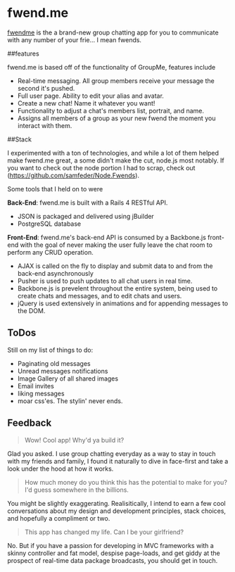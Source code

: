 # fwend.me

[fwendme](http://www.fwend.me) is the a brand-new group chatting app for you to communicate with any number of your frie... I mean fwends.

##features

fwend.me is based off of the functionality of GroupMe, features include

* Real-time messaging. All group members receive your message the second it's pushed.
* Full user page. Ability to edit your alias and avatar.
* Create a new chat! Name it whatever you want!
* Functionality to adjust a chat's members list, portrait, and name.
* Assigns all members of a group as your new fwend the moment you interact with them.

##Stack

I experimented with a ton of technologies, and while a lot of them helped make fwend.me great, a some didn't make the cut, node.js most notably. If you want to check out the node portion I had to scrap, check out (https://github.com/samfeder/Node.Fwends).

Some tools that I held on to were

**Back-End**: fwend.me is built with a Rails 4 RESTful API.

* JSON is packaged and delivered using jBuilder
* PostgreSQL database


**Front-End**: fwend.me's back-end API is consumed by a Backbone.js front-end with the goal of never making the user fully leave the chat room to perform any CRUD operation.

* AJAX is called on the fly to display and submit data to and from the back-end asynchronously
* Pusher is used to push updates to all chat users in real time.
* Backbone.js is prevelent throughout the entire system, being used to create chats and messages, and to edit chats and users.
* jQuery is used extensively in animations and for appending messages to the DOM.

## ToDos

Still on my list of things to do:

* Paginating old messages
* Unread messages notifications
* Image Gallery of all shared images
* Email invites
* liking messages
* moar css'es. The stylin' never ends.

## Feedback

> Wow! Cool app! Why'd ya build it?

Glad you asked. I use group chatting everyday as a way to stay in touch with my friends and family, I found it naturally to dive in face-first and take a look under the hood at how it works.

> How much money do you think this has the potential to make for you? I'd guess somewhere in the billions.

You might be slightly exaggerating. Realisitically, I intend to earn a few cool conversations about my design and development principles, stack choices, and hopefully a compliment or two.

> This app has changed my life. Can I be your girlfriend?

No. But if you have a passion for developing in MVC frameworks with a skinny controller and fat model, despise page-loads, and get giddy at the prospect of real-time data package broadcasts, you should get in touch.

